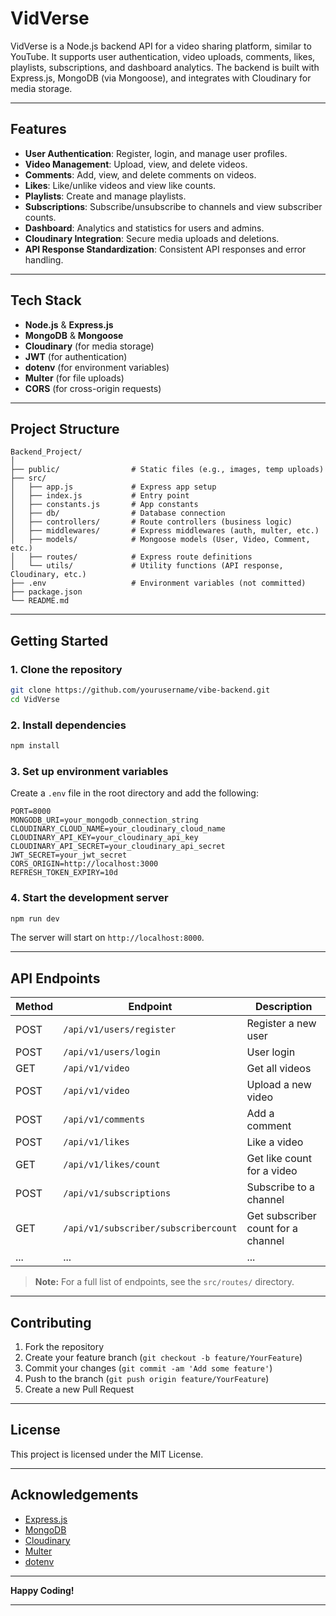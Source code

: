# VidVerse

VidVerse is a Node.js backend API for a video sharing platform, similar to YouTube. It supports user authentication, video uploads, comments, likes, playlists, subscriptions, and dashboard analytics. The backend is built with Express.js, MongoDB (via Mongoose), and integrates with Cloudinary for media storage.

---

## Features

- **User Authentication**: Register, login, and manage user profiles.
- **Video Management**: Upload, view, and delete videos.
- **Comments**: Add, view, and delete comments on videos.
- **Likes**: Like/unlike videos and view like counts.
- **Playlists**: Create and manage playlists.
- **Subscriptions**: Subscribe/unsubscribe to channels and view subscriber counts.
- **Dashboard**: Analytics and statistics for users and admins.
- **Cloudinary Integration**: Secure media uploads and deletions.
- **API Response Standardization**: Consistent API responses and error handling.

---

## Tech Stack

- **Node.js** & **Express.js**
- **MongoDB** & **Mongoose**
- **Cloudinary** (for media storage)
- **JWT** (for authentication)
- **dotenv** (for environment variables)
- **Multer** (for file uploads)
- **CORS** (for cross-origin requests)

---

## Project Structure

```
Backend_Project/
│
├── public/                # Static files (e.g., images, temp uploads)
├── src/
│   ├── app.js             # Express app setup
│   ├── index.js           # Entry point
│   ├── constants.js       # App constants
│   ├── db/                # Database connection
│   ├── controllers/       # Route controllers (business logic)
│   ├── middlewares/       # Express middlewares (auth, multer, etc.)
│   ├── models/            # Mongoose models (User, Video, Comment, etc.)
│   ├── routes/            # Express route definitions
│   └── utils/             # Utility functions (API response, Cloudinary, etc.)
├── .env                   # Environment variables (not committed)
├── package.json
└── README.md
```

---

## Getting Started

### 1. Clone the repository

```bash
git clone https://github.com/yourusername/vibe-backend.git
cd VidVerse
```

### 2. Install dependencies

```bash
npm install
```

### 3. Set up environment variables

Create a `.env` file in the root directory and add the following:

```env
PORT=8000
MONGODB_URI=your_mongodb_connection_string
CLOUDINARY_CLOUD_NAME=your_cloudinary_cloud_name
CLOUDINARY_API_KEY=your_cloudinary_api_key
CLOUDINARY_API_SECRET=your_cloudinary_api_secret
JWT_SECRET=your_jwt_secret
CORS_ORIGIN=http://localhost:3000
REFRESH_TOKEN_EXPIRY=10d
```

### 4. Start the development server

```bash
npm run dev
```

The server will start on `http://localhost:8000`.

---

## API Endpoints

| Method | Endpoint                                 | Description                        |
|--------|------------------------------------------|------------------------------------|
| POST   | `/api/v1/users/register`                 | Register a new user                |
| POST   | `/api/v1/users/login`                    | User login                         |
| GET    | `/api/v1/video`                          | Get all videos                     |
| POST   | `/api/v1/video`                          | Upload a new video                 |
| POST   | `/api/v1/comments`                       | Add a comment                      |
| POST   | `/api/v1/likes`                          | Like a video                       |
| GET    | `/api/v1/likes/count`                    | Get like count for a video         |
| POST   | `/api/v1/subscriptions`                  | Subscribe to a channel             |
| GET    | `/api/v1/subscriber/subscribercount`     | Get subscriber count for a channel |
| ...    | ...                                      | ...                                |

> **Note:** For a full list of endpoints, see the `src/routes/` directory.

---

## Contributing

1. Fork the repository
2. Create your feature branch (`git checkout -b feature/YourFeature`)
3. Commit your changes (`git commit -am 'Add some feature'`)
4. Push to the branch (`git push origin feature/YourFeature`)
5. Create a new Pull Request

---

## License

This project is licensed under the MIT License.

---

## Acknowledgements

- [Express.js](https://expressjs.com/)
- [MongoDB](https://www.mongodb.com/)
- [Cloudinary](https://cloudinary.com/)
- [Multer](https://github.com/expressjs/multer)
- [dotenv](https://github.com/motdotla/dotenv)

---

**Happy Coding!**

---

